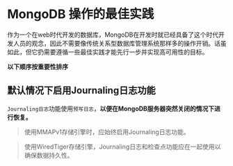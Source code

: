 # MongoDB 操作的最佳实践

作为一个在web时代开发的数据库，MongoDB在开发时就已经具备了这个时代开发人员的观念，因此不需要像传统关系型数据库管理系统那样多的操作开销。话虽如此，但它扔需要遵循一些最佳实践才能先行一步并实现高可用性的目标。

**以下顺序按重要性排序**

## 默认情况下启用Journaling日志功能

`Journaling日志`功能使用`预写日志`，**以便在MongoDB服务器突然关闭的情况下进行恢复。**

> 使用MMAPv1存储引擎时，应始终启用Journaling日志功能。

> 使用WiredTiger存储引擎，Journaling日志和检查点功能应在一起使用以确保数据持久性。
